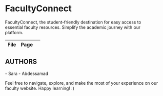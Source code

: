 <h1 >FacultyConnect</h1> 


<p> FacultyConnect, the student-friendly destination for easy access to essential faculty resources. 
Simplify the academic journey with our platform. </p>

<table>
<thead> 
<tr> <th>File</th> <th>Page</th> <th></th> </thead>
<tbody>
</tbody>
</table>


<h2>AUTHORS </h2>
- Sara 
- Abdessamad 

<p> Feel free to navigate, explore, and make the most of your experience on our faculty website. Happy learning! :) </p>